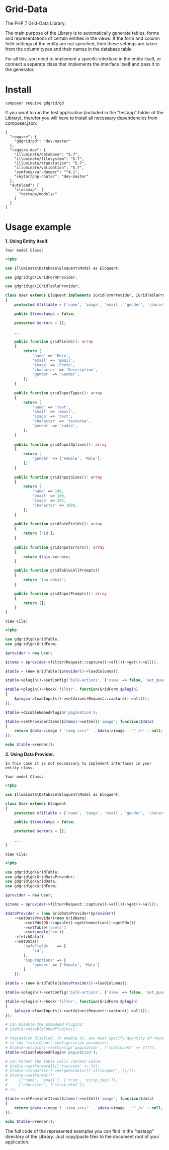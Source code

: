 # Grid-Data
The PHP 7 Grid-Data Library.

The main purpose of the Library is to automatically generate tables, forms and representations of certain entities in the views.
If the form and column field settings of the entity are not specified, then these settings are taken from the column types and their names in the database table.

For all this, you need to implement a specific interface in the entity itself,
or connect a separate class that implements the interface itself and pass it to the generator.

# Install

````composer require gdgrid/gd````

If you want to run the test application (included in the "testapp" folder of the Library), therefor you will 
have to install all necessary dependencies from composer.json:

````
{
  "require": {
    "gdgrid/gd": "dev-master"
  },
  "require-dev": {
    "illuminate/database": "5.7",
    "illuminate/filesystem": "5.7",
    "illuminate/translation": "5.7",
    "illuminate/validation": "5.7",
    "symfony/var-dumper": "^4.1",
    "seytar/php-router": "dev-master"
  },
  "autoload": {
    "classmap": [
      "testapp/models/"
    ]
  }
}
````

# Usage example

**1. Using Entity itself.**

``Your model Class:``

```php
<?php

use Illuminate\Database\Eloquent\Model as Eloquent;

use gdgrid\gd\IGridFormProvider;

use gdgrid\gd\IGridTableProvider;

class User extends Eloquent implements IGridFormProvider, IGridTableProvider
{
    protected $fillable = ['name', 'image', 'email', 'gender', 'character'];

    public $timestamps = false;

    protected $errors = [];
    
    ... 
    
    public function gridFields(): array
    {
        return [
            'name' => 'Hero',
            'email' => 'Email',
            'image' => 'Photo',
            'character' => 'Description',
            'gender' => 'Gender',
        ];
    }
    
    public function gridInputTypes(): array
    {
        return [
            'name' => 'text',
            'email' => 'email',
            'image' => 'text',
            'character' => 'textarea',
            'gender' => 'radio',
        ];
    }
    
    public function gridInputOptions(): array
    {
        return [
            'gender' => ['Female', 'Male'],
        ];
    }
    
    public function gridInputSizes(): array
    {
        return [
            'name' => 100,
            'email' => 100,
            'image' => 255,
            'character' => 1000,
        ];
    }
    
    public function gridSafeFields(): array
    {
        return ['id'];
    }
    
    public function gridInputErrors(): array
    {
        return $this->errors;
    }

    public function gridTableCellPrompts()
    {
        return '(no data)';
    }

    public function gridInputPrompts(): array
    {
        return [];
    }
}

```

``View File:``

```php
<?php

use gdgrid\gd\GridTable;
use gdgrid\gd\GridForm;

$provider = new User;

$items = $provider->filter(Request::capture()->all())->get()->all();

$table = (new GridTable($provider))->loadColumns();

$table->plugin()->setConfig('bulk-actions', ['view' => false, 'set_query' => false]);

$table->plugin()->hook('filter', function(GridForm $plugin)
{
    $plugin->loadInputs()->setValues(Request::capture()->all());
});

$table->disableEmbedPlugin('pagination');

$table->setProviderItems($items)->setCell('image', function($data)
{
    return $data->image ? '<img src="' . $data->image . '" />' : null;
});

echo $table->render();

```

**2. Using Data Provider.**

``In this case it is not neccessary to implement interfaces in your entity class.``

``Your model Class:``

```php
<?php

use Illuminate\Database\Eloquent\Model as Eloquent;

class User extends Eloquent
{
    protected $fillable = ['name', 'image', 'email', 'gender', 'character'];

    public $timestamps = false;

    protected $errors = [];
    
    ... 
}

```

``View File:``

```php
<?php

use gdgrid\gd\GridTable;
use gdgrid\gd\GridDataProvider;
use gdgrid\gd\GridData;
use gdgrid\gd\GridForm;

$provider = new User;

$items = $provider->filter(Request::capture()->all())->get()->all();

$dataProvider = (new GridDataProvider($provider))
    ->setDataProvider((new GridData)
        ->setPdo(DB::capsule()->getConnection()->getPdo())
        ->setTable('users')
        ->setLocale('en'))
    ->fetchData()
    ->setData([
        'safeFields'   => [
            'id',
        ],
        'inputOptions' => [
            'gender' => ['Female', 'Male']
        ]
    ]);

$table = (new GridTable($dataProvider))->loadColumns();

$table->plugin()->setConfig('bulk-actions', ['view' => false, 'set_query' => false]);

$table->plugin()->hook('filter', function(GridForm $plugin)
{
    $plugin->loadInputs()->setValues(Request::capture()->all());
});

# Can Disable the Embedded Plugins:
# $table->disableEmbedPlugins();

# Pagination disabled. To enable it, you must specify quantity of records
# in the "totalCount" configuration parameter:
# $table->plugin()->setConfig('pagination', ['totalCount' => ???]);
$table->disableEmbedPlugin('pagination');

# Can Format the table cells content value:
# $table->setFormatAll(['truncate' => 5]);
# $table->formatter()->mergeFormats([['strtoupper', []]]);
# $table->setFormat([
#     [['name', 'email'], ['trim', 'strip_tags']],
#     ['character', ['strip_html']],
# ]);

$table->setProviderItems($items)->setCell('image', function($data)
{
    return $data->image ? '<img src="' . $data->image . '" />' : null;
});

echo $table->render();

```

The full code of the represented examples you can find in the "testapp" directory of the Library.
Just copy/paste files to the document root of your application.
